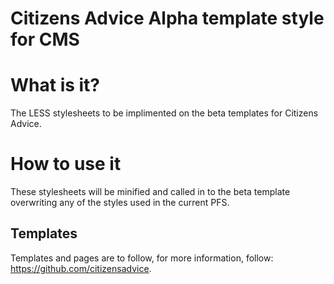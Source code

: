 # Citizens Advice Alpha template style for CMS

What is it?
=========

The LESS stylesheets to be implimented on the beta templates for Citizens Advice.

How to use it
=========

These stylesheets will be minified and called in to the beta template overwriting any of the styles used in the current PFS.


Templates
---------

Templates and pages are to follow, for more information, follow:
https://github.com/citizensadvice.
